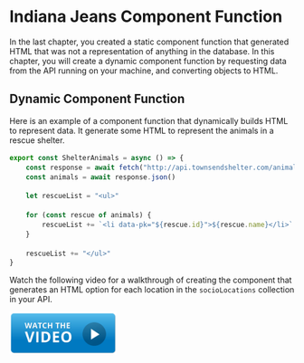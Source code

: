 # Indiana Jeans Component Function

In the last chapter, you created a static component function that generated HTML that was not a representation of anything in the database. In this chapter, you will create a dynamic component function by requesting data from the API running on your machine, and converting objects to HTML.

## Dynamic Component Function

Here is an example of a component function that dynamically builds HTML to represent data. It generate some HTML to represent the animals in a rescue shelter.

```js
export const ShelterAnimals = async () => {
    const response = await fetch("http://api.townsendshelter.com/animals")
    const animals = await response.json()

    let rescueList = "<ul>"

    for (const rescue of animals) {
        rescueList += `<li data-pk="${rescue.id}">${rescue.name}</li>`
    }

    rescueList += "</ul>"
}
```

Watch the following video for a walkthrough of creating the component that generates an HTML option for each location in the `socioLocations` collection in your API.

[<img src="../../book-0-installations/chapters/images/video-play-icon.gif" height="75rem" />](https://watch.screencastify.com/v/YsT8D4vrGbfdlPPbLFcY)











